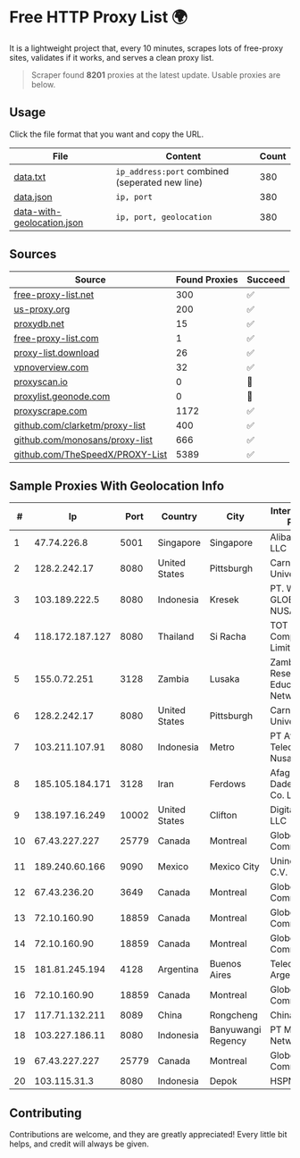 
# Free HTTP Proxy List 🌍

It is a lightweight project that, every 10 minutes, scrapes lots of free-proxy sites, validates if it works, and serves a clean proxy list.


> Scraper found **8201** proxies at the latest update. Usable proxies are below.

## Usage

Click the file format that you want and copy the URL.


|File|Content|Count|
|----|-------|-----|
|[data.txt](https://raw.githubusercontent.com/themiralay/Proxy-List-World/master/data.txt)|`ip_address:port` combined (seperated new line)|380|
|[data.json](https://raw.githubusercontent.com/themiralay/Proxy-List-World/master/data.json)|`ip, port`|380|
|[data-with-geolocation.json](https://raw.githubusercontent.com/themiralay/Proxy-List-World/master/data-with-geolocation.json)|`ip, port, geolocation`|380|

## Sources

|Source|Found Proxies|Succeed|
|------|-------------|-------|
|[free-proxy-list.net](https://free-proxy-list.net)|300|✅|
|[us-proxy.org](https://www.us-proxy.org)|200|✅|
|[proxydb.net](http://proxydb.net)|15|✅|
|[free-proxy-list.com](https://free-proxy-list.com/?page=&port=&type%5B%5D=http&type%5B%5D=https&up_time=0&search=Search)|1|✅|
|[proxy-list.download](https://www.proxy-list.download/HTTP)|26|✅|
|[vpnoverview.com](https://vpnoverview.com/privacy/anonymous-browsing/free-proxy-servers)|32|✅|
|[proxyscan.io](https://www.proxyscan.io)|0|🚫|
|[proxylist.geonode.com](https://proxylist.geonode.com/api/proxy-list?limit=300&page=1&sort_by=lastChecked&sort_type=desc&protocols=http,https)|0|🚫|
|[proxyscrape.com](https://api.proxyscrape.com/v2/?request=displayproxies&protocol=http&timeout=10000&country=all&ssl=all&anonymity=all)|1172|✅|
|[github.com/clarketm/proxy-list](https://raw.githubusercontent.com/clarketm/proxy-list/master/proxy-list-raw.txt)|400|✅|
|[github.com/monosans/proxy-list](https://raw.githubusercontent.com/monosans/proxy-list/main/proxies/http.txt)|666|✅|
|[github.com/TheSpeedX/PROXY-List](https://raw.githubusercontent.com/TheSpeedX/PROXY-List/master/http.txt)|5389|✅|


## Sample Proxies With Geolocation Info

|#|Ip|Port|Country|City|Internet Service Provider|
|-|--|----|-------|----|-------------------------|
|1|47.74.226.8|5001|Singapore|Singapore|Alibaba Cloud LLC|
|2|128.2.242.17|8080|United States|Pittsburgh|Carnegie Mellon University|
|3|103.189.222.5|8080|Indonesia|Kresek|PT. WIKAPLUS GLOBAL NUSANTARA|
|4|118.172.187.127|8080|Thailand|Si Racha|TOT Public Company Limited|
|5|155.0.72.251|3128|Zambia|Lusaka|Zambia Research and Education Network|
|6|128.2.242.17|8080|United States|Pittsburgh|Carnegie Mellon University|
|7|103.211.107.91|8080|Indonesia|Metro|PT Atmega Telecomindo Nusantara|
|8|185.105.184.171|3128|Iran|Ferdows|Afagh Andish Dadeh Pardis Co. Ltd|
|9|138.197.16.249|10002|United States|Clifton|DigitalOcean, LLC|
|10|67.43.227.227|25779|Canada|Montreal|GloboTech Communications|
|11|189.240.60.166|9090|Mexico|Mexico City|Uninet S.A. de C.V.|
|12|67.43.236.20|3649|Canada|Montreal|GloboTech Communications|
|13|72.10.160.90|18859|Canada|Montreal|GloboTech Communications|
|14|72.10.160.90|18859|Canada|Montreal|GloboTech Communications|
|15|181.81.245.194|4128|Argentina|Buenos Aires|Telecom Argentina S.A.|
|16|72.10.160.90|18859|Canada|Montreal|GloboTech Communications|
|17|117.71.132.211|8089|China|Rongcheng|Chinanet|
|18|103.227.186.11|8080|Indonesia|Banyuwangi Regency|PT Master Star Network|
|19|67.43.227.227|25779|Canada|Montreal|GloboTech Communications|
|20|103.115.31.3|8080|Indonesia|Depok|HSPNET|



## Contributing

Contributions are welcome, and they are greatly appreciated! Every
little bit helps, and credit will always be given.

